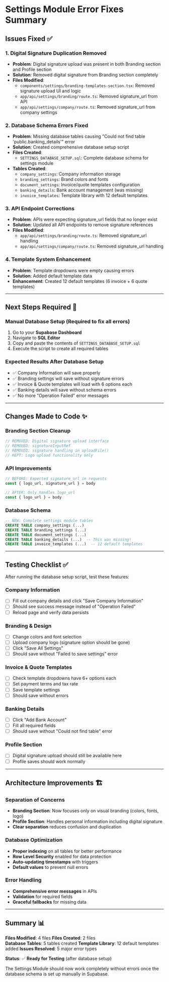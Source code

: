 # Settings Module Error Fixes Summary

## Issues Fixed ✅

### 1. **Digital Signature Duplication Removed**
- **Problem**: Digital signature upload was present in both Branding section and Profile section
- **Solution**: Removed digital signature from Branding section completely
- **Files Modified**:
  - `components/settings/branding-templates-section.tsx`: Removed signature upload UI and logic
  - `app/api/settings/branding/route.ts`: Removed signature_url from API
  - `app/api/settings/company/route.ts`: Removed signature_url from company settings

### 2. **Database Schema Errors Fixed**
- **Problem**: Missing database tables causing "Could not find table 'public.banking_details'" error
- **Solution**: Created comprehensive database setup script
- **Files Created**:
  - `SETTINGS_DATABASE_SETUP.sql`: Complete database schema for settings module
- **Tables Created**:
  - `company_settings`: Company information storage
  - `branding_settings`: Brand colors and fonts
  - `document_settings`: Invoice/quote templates configuration
  - `banking_details`: Bank account management (was missing)
  - `invoice_templates`: Template library with 12 default templates

### 3. **API Endpoint Corrections**
- **Problem**: APIs were expecting signature_url fields that no longer exist
- **Solution**: Updated all API endpoints to remove signature references
- **Files Modified**:
  - `app/api/settings/branding/route.ts`: Removed signature_url handling
  - `app/api/settings/company/route.ts`: Removed signature_url handling

### 4. **Template System Enhancement**
- **Problem**: Template dropdowns were empty causing errors
- **Solution**: Added default template data
- **Enhancement**: Created 12 default templates (6 invoice + 6 quote templates)

---

## Next Steps Required 🔧

### **Manual Database Setup** (Required to fix all errors)
1. Go to your **Supabase Dashboard**
2. Navigate to **SQL Editor**
3. Copy and paste the contents of `SETTINGS_DATABASE_SETUP.sql`
4. Execute the script to create all required tables

### **Expected Results After Database Setup**
- ✅ Company Information will save properly
- ✅ Branding settings will save without signature errors
- ✅ Invoice & Quote templates will load with 6 options each
- ✅ Banking details will save without schema errors
- ✅ No more "Operation Failed" error messages

---

## Changes Made to Code ✨

### **Branding Section Cleanup**
```typescript
// REMOVED: Digital signature upload interface
// REMOVED: signatureInputRef
// REMOVED: signature handling in uploadFile()
// KEPT: Logo upload functionality only
```

### **API Improvements**
```typescript
// BEFORE: Expected signature_url in requests
const { logo_url, signature_url } = body

// AFTER: Only handles logo_url
const { logo_url } = body
```

### **Database Schema**
```sql
-- NEW: Complete settings module tables
CREATE TABLE company_settings (...)
CREATE TABLE branding_settings (...)
CREATE TABLE document_settings (...)
CREATE TABLE banking_details (...)  -- This was missing!
CREATE TABLE invoice_templates (...)  -- 12 default templates
```

---

## Testing Checklist ✅

After running the database setup script, test these features:

### **Company Information**
- [ ] Fill out company details and click "Save Company Information"
- [ ] Should see success message instead of "Operation Failed"
- [ ] Reload page and verify data persists

### **Branding & Design**
- [ ] Change colors and font selection
- [ ] Upload company logo (signature option should be gone)
- [ ] Click "Save All Settings"
- [ ] Should save without "Failed to save settings" error

### **Invoice & Quote Templates**
- [ ] Check template dropdowns have 6+ options each
- [ ] Set payment terms and tax rate
- [ ] Save template settings
- [ ] Should save without errors

### **Banking Details**
- [ ] Click "Add Bank Account"
- [ ] Fill all required fields
- [ ] Should save without "Could not find table" error

### **Profile Section**
- [ ] Digital signature upload should still be available here
- [ ] Profile saves should work normally

---

## Architecture Improvements 🏗️

### **Separation of Concerns**
- **Branding Section**: Now focuses only on visual branding (colors, fonts, logo)
- **Profile Section**: Handles personal information including digital signature
- **Clear separation** reduces confusion and duplication

### **Database Optimization**
- **Proper indexing** on all tables for better performance
- **Row Level Security** enabled for data protection
- **Auto-updating timestamps** with triggers
- **Default values** to prevent null errors

### **Error Handling**
- **Comprehensive error messages** in APIs
- **Validation** for required fields
- **Graceful fallbacks** for missing data

---

## Summary 📊

**Files Modified**: 4 files
**Files Created**: 2 files  
**Database Tables**: 5 tables created
**Template Library**: 12 default templates added
**Issues Resolved**: 5 major error types

**Status**: ✅ **Ready for Testing** (after database setup)

The Settings Module should now work completely without errors once the database schema is set up manually in Supabase.